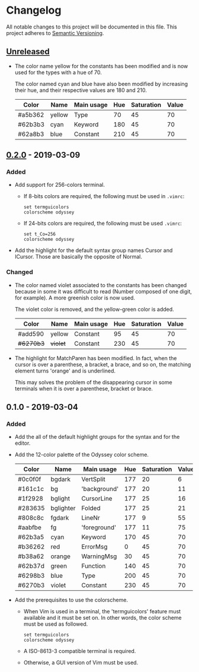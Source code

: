 # Changelog
All notable changes to this project will be documented in this file. This
project adheres to [Semantic Versioning].

## [Unreleased]

- The color name yellow for the constants has been modified and is now used for
  the types with a hue of 70.

  The color named cyan and blue have also been modified by increasing their
  hue, and their respective values are 180 and 210.

  |  Color  |    Name   |     Main usage    | Hue | Saturation | Value |
  | ------- | --------- | ----------------- | --- | ---------- | ----- |
  | #a5b362 |    yellow |              Type |  70 |     45     |   70  |
  | #62b3b3 |      cyan |           Keyword | 180 |     45     |   70  |
  | #62a8b3 |      blue |          Constant | 210 |     45     |   70  |

## [0.2.0] - 2019-03-09

### Added

- Add support for 256-colors terminal.

  + If 8-bits colors are required, the following must be used in `.vimrc`:

    ```vim
    set termguicolors
    colorscheme odyssey
    ```

  + If 24-bits colors are required, the following must be used `.vimrc`:

    ```vim
    set t_Co=256
    colorscheme odyssey
    ```

- Add the highlight for the default syntax group names Cursor and lCursor.
  Those are basically the opposite of Normal.

### Changed

- The color named violet associated to the constants has been changed because
  in some it was difficult to read (Number composed of one digit, for example).
  A more greenish color is now used.

  The violet color is removed, and the yellow-green color is added.

  |    Color    |    Name    |     Main usage    | Hue | Saturation | Value |
  | ----------- | ---------- | ----------------- | --- | ---------- | ----- |
  |     #add590 |     yellow |          Constant |  95 |     45     |   70  |
  | ~~#6270b3~~ | ~~violet~~ |          Constant | 230 |     45     |   70  |

- The highlight for MatchParen has been modified. In fact, when the cursor is
  over a parenthese, a bracket, a brace, and so on, the matching element turns
  'orange' and is underlined.

  This may solves the problem of the disappearing cursor in some terminals when
  it is over a parenthese, bracket or brace.

## 0.1.0 - 2019-03-04

### Added

- Add the all of the default highlight groups for the syntax and for the
  editor.

- Add the 12-color palette of the Odyssey color scheme.

  |  Color  |    Name   |     Main usage    | Hue | Saturation | Value |
  | ------- | --------- | ----------------- | --- | ---------- | ----- |
  | #0c0f0f |    bgdark |         VertSplit | 177 |     20     |    6  |
  | #161c1c |        bg |      'background' | 177 |     20     |   11  |
  | #1f2928 |   bglight |        CursorLine | 177 |     25     |   16  |
  | #283635 | bglighter |            Folded | 177 |     25     |   21  |
  | #808c8c |    fgdark |            LineNr | 177 |      9     |   55  |
  | #aabfbe |        fg |      'foreground' | 177 |     11     |   75  |
  | #62b3a5 |      cyan |           Keyword | 170 |     45     |   70  |
  | #b36262 |       red |          ErrorMsg |   0 |     45     |   70  |
  | #b38a62 |    orange |        WarningMsg |  30 |     45     |   70  |
  | #62b37d |     green |          Function | 140 |     45     |   70  |
  | #6298b3 |      blue |              Type | 200 |     45     |   70  |
  | #6270b3 |    violet |          Constant | 230 |     45     |   70  |

- Add the prerequisites to use the colorscheme.

  + When Vim is used in a terminal, the 'termguicolors' feature must available
    and it must be set on. In other words, the color scheme must be used as
    followed.

    ```vim
    set termguicolors
    colorscheme odyssey
    ```

  + A ISO-8613-3 compatible terminal is required.

  + Otherwise, a GUI version of Vim must be used.

[Unreleased]: https://github.com/ludokng/vim-odyssey/compare/0.2.0...HEAD
[0.2.0]: https://github.com/ludokng/vim-odyssey/compare/0.1.0...0.2.0
[Semantic Versioning]: https://semver.org/spec/v2.0.0.html
